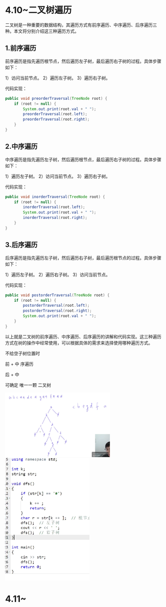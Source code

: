 # 4.10~二叉树遍历

二叉树是一种重要的数据结构，其遍历方式有前序遍历、中序遍历、后序遍历三种。本文将分别介绍这三种遍历方式。

## 1.前序遍历



前序遍历是指先遍历根节点，然后遍历左子树，最后遍历右子树的过程。具体步骤如下：

1）访问当前节点。
2）遍历左子树。
3）遍历右子树。

代码实现：

```java
public void preorderTraversal(TreeNode root) {
    if (root != null) {
        System.out.print(root.val + " ");
        preorderTraversal(root.left);
        preorderTraversal(root.right);
    }
}
```

## 2.中序遍历

中序遍历是指先遍历左子树，然后遍历根节点，最后遍历右子树的过程。具体步骤如下：

1）遍历左子树。
2）访问当前节点。
3）遍历右子树。

代码实现：

```java
public void inorderTraversal(TreeNode root) {
    if (root != null) {
        inorderTraversal(root.left);
        System.out.print(root.val + " ");
        inorderTraversal(root.right);
    }
}
```

## 3.后序遍历

后序遍历是指先遍历左子树，然后遍历右子树，最后遍历根节点的过程。具体步骤如下：

1）遍历左子树。
2）遍历右子树。
3）访问当前节点。

代码实现：

```java
public void postorderTraversal(TreeNode root) {
    if (root != null) {
        postorderTraversal(root.left);
        postorderTraversal(root.right);
        System.out.print(root.val + " ");
    }
}
```

以上就是二叉树的前序遍历、中序遍历、后序遍历的讲解和代码实现。这三种遍历方式在树的操作中经常使用，可以根据具体的需求来选择使用哪种遍历方式。



不给空子树位置时

前 + 中 序遍历

后 + 中 

可确定 唯一一颗 二叉树



 <img src="assets/image-20230410211952076.png" alt="image-20230410211952076" style="zoom:33%;" />

<img src="assets/image-20230410212317160.png" alt="image-20230410212317160" style="zoom:50%;" />

# 4.11~

